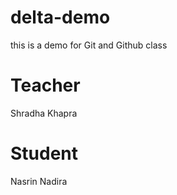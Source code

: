 # delta-demo
this is a demo for Git and Github class

# Teacher
Shradha Khapra

# Student
Nasrin Nadira


